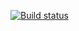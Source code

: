 [![Build status](https://ci.appveyor.com/api/projects/status/9psjpw3465d0g4d2?svg=true)](https://ci.appveyor.com/project/KuzminaYuliya/ajs-9-2-arraybuffer)
